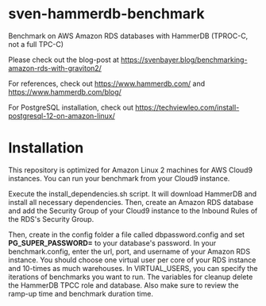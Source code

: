 # sven-hammerdb-benchmark
Benchmark on AWS Amazon RDS databases with HammerDB (TPROC-C, not a full TPC-C)

Please check out the blog-post at https://svenbayer.blog/benchmarking-amazon-rds-with-graviton2/

For references, check out https://www.hammerdb.com/ and https://www.hammerdb.com/blog/

For PostgreSQL installation, check out https://techviewleo.com/install-postgresql-12-on-amazon-linux/

# Installation
This repository is optimized for Amazon Linux 2 machines for AWS Cloud9 instances. You can run your benchmark from your Cloud9 instance.

Execute the install_dependencies.sh script. It will download HammerDB and install all necessary dependencies. Then, create an Amazon RDS database and add the Security Group of your Cloud9 instance to the Inbound Rules of the RDS's Security Group.

Then, create in the config folder a file called dbpassword.config and set **PG_SUPER_PASSWORD=** to your database's password. In your benchmark.config, enter the url, port, and username of your Amazon RDS instance. You should choose one virtual user per core of your RDS instance and 10-times as much warehouses. In VIRTUAL_USERS, you can specify the iterations of benchmarks you want to run. The variables for cleanup delete the HammerDB TPCC role and database. Also make sure to review the ramp-up time and benchmark duration time.
